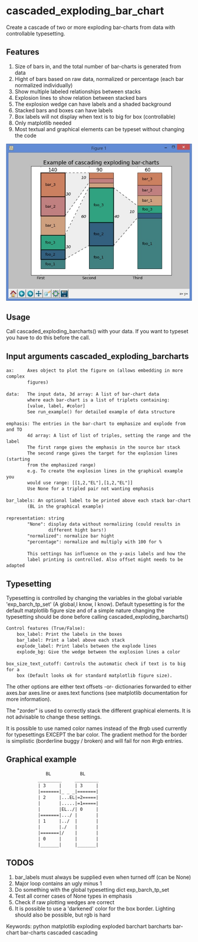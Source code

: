# cascaded_exploding_bar_chart
Create a cascade of two or more exploding bar-charts from data with controllable typesetting.

## Features
1. Size of bars in, and the total number of bar-charts is generated from data
2. Hight of bars based on raw data, normalized or percentage (each bar normalized individually)
3. Show multiple labeled relationships between stacks
4. Explosion lines to show relation between stacked bars
5. The explosion wedge can have labels and a shaded background
6. Stacked bars and boxes can have labels
7. Box labels will not display when text is to big for box (controllable)
8. Only matplotlib needed
9. Most textual and graphical elements can be typeset without changing the code

![See graphic below for an rough example](/example.jpg?raw=true "")    
    
## Usage
Call cascaded_exploding_barcharts() with your data. If you want to typeset you
have to do this before the call.

## Input arguments cascaded_exploding_barcharts

    ax:     Axes object to plot the figure on (allows embedding in more complex 
            figures)

    data:   The input data, 3d array: A list of bar-chart data
            where each bar-chart is a list of triplets containing:
            [value, label, #color]
            See run_example() for detailed example of data structure

    emphasis: The entries in the bar-chart to emphasize and explode from and TO
            4d array: A list of list of triples, setting the range and the label
            The first range gives the emphasis in the source bar stack
            The second range gives the target for the explosion lines (starting
            from the emphasized range)
            e.g. To create the explosion lines in the graphical example you
            would use range: [[1,2,"EL"],[1,2,"EL"]] 
            Use None for a tripled pair not wanting emphasis 

    bar_labels: An optional label to be printed above each stack bar-chart
            (BL in the graphical example)

    representation: string
            "None": display data without normalizing (could results in 
                    different hight bars!)
            "normalized": normalize bar hight
            "percentage": normalize and multiply with 100 for %
            
            This settings has influence on the y-axis labels and how the 
            label printing is controlled. Also offset might needs to be adapted

## Typesetting

Typesetting is controlled by changing the variables in the global variable
 'exp_barch_tp_set' (A global,I know, I know).
Default typesetting is for the default matplotlib figure size and of a simple nature
changing the typesetting should be done before calling cascaded_exploding_barcharts()

    Control features (True/False):
        box_label: Print the labels in the boxes 
        bar_label: Print a label above each stack
        explode_label: Print labels between the explode lines
        explode_bg: Give the wedge between the explosion lines a color

    box_size_text_cutoff: Controls the automatic check if text is to big for a
        box (Default looks ok for standard matplotlib figure size).

The other options are either text offsets -or-
dictionaries forwarded to either axes.bar axes.line or axes.text functions 
(see matplotlib documentation for more information). 

The "zorder" is used to correctly stack the different graphical elements. It
is not advisable to change these settings.

It is possible to use named color names instead of the #rgb used currently for 
typesettings EXCEPT the bar color. The gradient method for the border
is simplistic (borderline buggy / broken) and will fail for non #rgb entries.

## Graphical example
```              
               BL           BL
            _________     _________ 
            | 3     |     | 3     |   
            |=======|_ _ _|=======|  
            | 2     |...EL|=2=====| 
            |       |.....|=1=====|
            |       |EL../| 0     |
            |=======|.../ |       |
            | 1     |../  |       |
            |       |./   |       |
            |=======|/    |       |
            | 0     |     |       |
            |_______|     |_______|
```

## TODOS
1. bar_labels must always be supplied even when turned off (can be None)
2. Major loop contains an ugly minus 1
3. Do something with the global typesetting dict exp_barch_tp_set
4. Test all corner cases of None types in emphasis
5. Check if raw plotting wedges are correct
6. It is possible to use a 'darkened' color for the box border. Lighting
   should also be possible, but rgb is hard
   
Keywords: python matplotlib exploding exploded barchart barcharts bar-chart bar-charts cascaded cascading 
